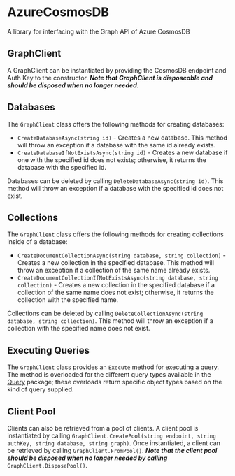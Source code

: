 ﻿# AzureCosmosDB
A library for interfacing with the Graph API of Azure CosmosDB

## GraphClient

A GraphClient can be instantiated by providing the CosmosDB endpoint and Auth Key to the constructor. _**Note that GraphClient is disposeable and should be disposed when no longer needed**_.

## Databases

The `GraphClient` class offers the following methods for creating databases:
- `CreateDatabaseAsync(string id)` - Creates a new database. This method will throw an exception if a database with the same id already exists. 
- `CreateDatabaseIfNotExistsAsync(string id)` - Creates a new database if one with the specified id does not exists; otherwise, it returns the database with the specified id. 

Databases can be deleted by calling `DeleteDatabaseAsync(string id)`. This method will throw an exception if a database with the specified id does not exist. 

## Collections
The `GraphClient` class offers the following methods for creating collections inside of a database:
- `CreateDocumentCollectionAsync(string database, string collection)` - Creates a new collection in the specified database. This method will throw an exception if a collection of the same name already exists. 
- `CreateDocumentCollectionIfNotExistsAsync(string database, string collection)` - Creates a new collection in the specified database if a collection of the same name does not exist; otherwise, it returns the collection with the specified name. 

Collections can be deleted by calling `DeleteCollectionAsync(string database, string collection)`. This method will throw an exception if a collection with the specified name does not exist. 

## Executing Queries

The `GraphClient` class provides an `Execute` method for executing a query. The method is overloaded for the different query types available in the [Query](../Query) package; these overloads return specific object types based on the kind of query supplied. 

## Client Pool

Clients can also be retrieved from a pool of clients. A client pool is instantiated by calling `GraphClient.CreatePool(string endpoint, string authKey, string database, string graph)`. Once instantiated, a client can be retrieved by calling `GraphClient.FromPool()`. _**Note that the client pool should be disposed when no longer needed by calling**_ `GraphClient.DisposePool()`.